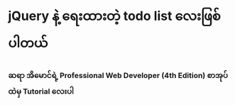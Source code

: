 # jQuery နဲ့ ရေးထားတဲ့ todo list လေးဖြစ်ပါတယ်

### ဆရာ အိမောင်ရဲ့ Professional Web Developer (4th Edition) စာအုပ်ထဲမှ Tutorial လေးပါ